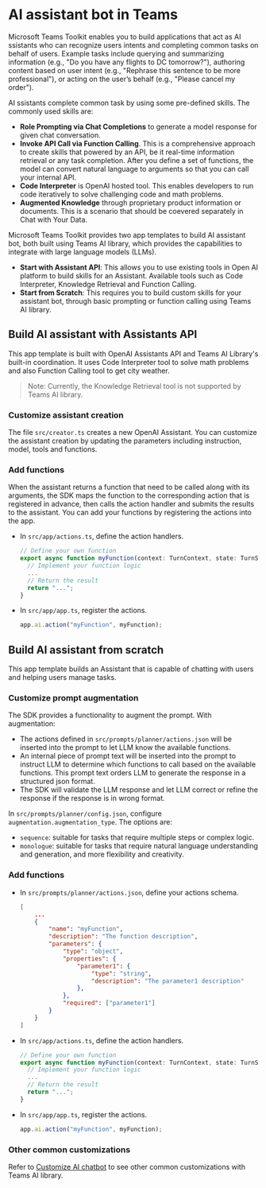 # AI assistant bot in Teams

Microsoft Teams Toolkit enables you to build applications that act as AI ssistants who can recognize users intents and completing common tasks on behalf of users. Example tasks include querying and summarizing information (e.g., "Do you have any flights to DC tomorrow?"), authoring content based on user intent (e.g., "Rephrase this sentence to be more professional"), or acting on the user’s behalf (e.g., "Please cancel my order"). 

AI ssistants complete common task by using some pre-defined skills. The commonly used skills are:
- **Role Prompting via Chat Completions** to generate a model response for given chat conversation.
- **Invoke API Call via Function Calling**. This is a comprehensive approach to create skills that powered by an API, be it real-time information retrieval or any task completion. After you define a set of functions, the model can convert natural language to arguments so that you can call your internal API.
- **Code Interpreter** is OpenAI hosted tool. This enables developers to run code iteratively to solve challenging code and math problems.
- **Augmented Knowledge** through proprietary product information or documents. This is a scenario that should be coevered separately in Chat with Your Data.

Microsoft Teams Toolkit provides two app templates to build AI assistant bot, both built using Teams AI library, which provides the capabilities to integrate with large language models (LLMs).
- **Start with Assistant API**: This allows you to use existing tools in Open AI platform to build skills for an Assistant. Available tools such as Code Interpreter, Knowledge Retrieval and Function Calling.
- **Start from Scratch**: This requires you to build custom skills for your assistant bot, through basic prompting or function calling using Teams AI library.

## Build AI assistant with Assistants API

This app template is built with OpenAI Assistants API and Teams AI Library's built-in coordination. It uses Code Interpreter tool to solve math problems and also Function Calling tool to get city weather.

> Note: Currently, the Knowledge Retrieval tool is not supported by Teams AI library.

### Customize assistant creation

The file `src/creator.ts` creates a new OpenAI Assistant. You can customize the assistant creation by updating the parameters including instruction, model, tools and functions.

### Add functions

When the assistant returns a function that need to be called along with its arguments, the SDK maps the function to the corresponding action that is registered in advance, then calls the action handler and submits the results to the assistant. You can add your functions by registering the actions into the app.
- In `src/app/actions.ts`, define the action handlers.
    ```ts
    // Define your own function
    export async function myFunction(context: TurnContext, state: TurnState, parameters): Promise<string> {
      // Implement your function logic
      ...
      // Return the result
      return "...";
    }
    ```
- In `src/app/app.ts`, register the actions.
    ```ts
    app.ai.action("myFunction", myFunction);
    ```

## Build AI assistant from scratch

This app template builds an Assistant that is capable of chatting with users and helping users manage tasks.

### Customize prompt augmentation

The SDK provides a functionality to augment the prompt. With augmentation:
- The actions defined in `src/prompts/planner/actions.json` will be inserted into the prompt to let LLM know the available functions. 
- An internal piece of prompt text will be inserted into the prompt to instruct LLM to determine which functions to call based on the available functions. This prompt text orders LLM to generate the response in a structured json format.
- The SDK will validate the LLM response and let LLM correct or refine the response if the response is in wrong format.

In `src/prompts/planner/config.json`, configure `augmentation.augmentation_type`. The options are:
- `sequence`: suitable for tasks that require multiple steps or complex logic.
- `monologue`: suitable for tasks that require natural language understanding and generation, and more flexibility and creativity.

### Add functions

- In `src/prompts/planner/actions.json`, define your actions schema.
  ```json
  [
      ...
      {
          "name": "myFunction",
          "description": "The function description",
          "parameters": {
              "type": "object",
              "properties": {
                  "parameter1": {
                      "type": "string",
                      "description": "The parameter1 description"
                  },
              },
              "required": ["parameter1"]
          }
      }
  ]
  ```
- In `src/app/actions.ts`, define the action handlers.
    ```ts
    // Define your own function
    export async function myFunction(context: TurnContext, state: TurnState, parameters): Promise<string> {
      // Implement your function logic
      ...
      // Return the result
      return "...";
    }
    ```
- In `src/app/app.ts`, register the actions.
    ```ts
    app.ai.action("myFunction", myFunction);
    ```

### Other common customizations

Refer to [Customize AI chatbot](https://aka.ms/teamsfx-ai-chat-bot#customize-ai-chatbot) to see other common customizations with Teams AI library.